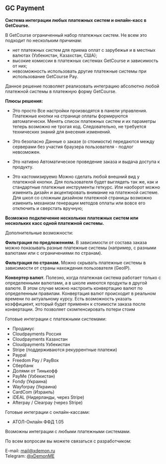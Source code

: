

## GC Payment

**Система интеграции любых платежных систем и онлайн-касс в GetCourse.**

В GetCourse ограниченный набор платежных систем. Не всем это подходит по нескольким причинам:

- нет платежных систем для приема оплат с зарубежья и в местных валютах (Узбекистан, Казахстан, США);
- высокие комиссии в платежных системах GetCourse и зависимость от них;
- невозможность использовать другие платежные системы при использование GetCourse Pay.

Данное решение позволяет реализовать интеграцию абсолютно любой платежной системы в платежную форму GetCourse.

**Плюсы решения:**

* Это просто
Все настройки производятся в панели управления. Платежные кнопки на странице оплаты формируются автоматически. 
Менять список платежных систем и их параметры теперь возможно не трогая код. Следовательно, не требуется технических знаний для внесения изменений.

* Это безопасно
Данные о заказе (о стоимости) передаются между серверами без участия браузера пользователя - подлог невозможен.

* Это нативно
Автоматическое проведение заказа и выдача доступа к продукту.

* Это кастомизируемо
Можно сделать любой внешний вид у платежной кнопки. Для пользователя будет выглядеть так же, как и стандартные платежные инструменты геткурс. Или наоборот можно изменить дизайн и акцентировать внимание на платежной системе.
Для школ со сложным дизайном платежной страницы возможно изменить механизм генерации методов оплаты или вовсе его отключить и сверстать вручную;

**Возможно подключение нескольких платежных систем или нескольких касс одной платежной системы.**

Дополнительные возможности:

**Фильтрация по предложениям.**
В зависимости от состава заказа можно показывать разные платежные системы (например, с разными валютами или с ограничениями по странам).

**Фильтрация по странам.**
Можно скрывать платежные системы в зависимости от страны нахождения пользователя (GeoIP).

**Конвертер валют.**
Полезно, когда платежная система работает только с определенными валютами, а в школе имеются продукты в другой валюте. В этом случае можно настроить конвертацию валют по определенным правилам.
Конвертация валют происходит в реальном времени по актуальному курсу.
Есть возможность указать коэффициент, который будет применен к стоимости заказа после конвертации. Это позволяет скомпенсировать потери стоим

Готовые интеграции с платежными системами: 
 - Продамус
 - Cloudpayments Россия
 - Cloudpayments Казахстан
 - Cloudpayments Узбекистан
 - Stripe (поддерживаются рекуррентные платежи)
 - Paypal
 - Freedom Pay / PayBox
 - Сбербанк
 - Долями от Тинькофф
 - PayMe (Узбекистан)
 - Fondy (Украина)
 - Wayforpay (Украина)
 - CardCom (Израиль)
 - iDEAL (Нидерланды, через Stripe)
 - Afterpay / Clearpay (через Stripe)

Готовые интеграции с онлайн-кассами:
 - АТОЛ-Онлайн ФФД 1.05

Возможны интеграции с любыми платежными системами. 

По всем вопросам вы можете связаться с разработчиком:

E-mail: [mail@xdemon.ru](mailto:mail@xdemon.ru)  
Telegram: [@xDemonME](https://t.me/xDemonME)
